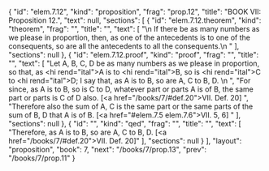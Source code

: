 {
  "id": "elem.7.12",
  "kind": "proposition",
  "frag": "prop.12",
  "title": "BOOK VII: Proposition 12.",
  "text": null,
  "sections": [
    {
      "id": "elem.7.12.theorem",
      "kind": "theorem",
      "frag": "",
      "title": "",
      "text": [
        "\n       If there be as many numbers as we please in proportion, then, as one of the antecedents is to one of the consequents, so are all the antecedents to all the consequents.\n      "
      ],
      "sections": null
    },
    {
      "id": "elem.7.12.proof",
      "kind": "proof",
      "frag": "",
      "title": "",
      "text": [
        "Let A, B, C, D be as many numbers as we please in proportion, so that, as <hi rend=\"ital\">A</hi> is to <hi rend=\"ital\">B</hi>, so is <hi rend=\"ital\">C</hi> to <hi rend=\"ital\">D</hi>; I say that, as A is to B, so are A, C to B, D. \n      ",
        "For since, as A is to B, so is C to D, whatever part or parts A is of B, the same part or parts is C of D also. [<a href=\"/books/7/#def.20\">VII. Def. 20</a>] ",
        "Therefore also the sum of A, C is the same part or the same parts of the sum of B, D that A is of B. [<a href=\"#elem.7.5 elem.7.6\">VII. 5, 6</a>] "
      ],
      "sections": null
    },
    {
      "id": "",
      "kind": "qed",
      "frag": "",
      "title": "",
      "text": [
        "Therefore, as A is to B, so are A, C to B, D. [<a href=\"/books/7/#def.20\">VII. Def. 20</a>]"
      ],
      "sections": null
    }
  ],
  "layout": "proposition",
  "book": 7,
  "next": "/books/7/prop.13",
  "prev": "/books/7/prop.11"
}
